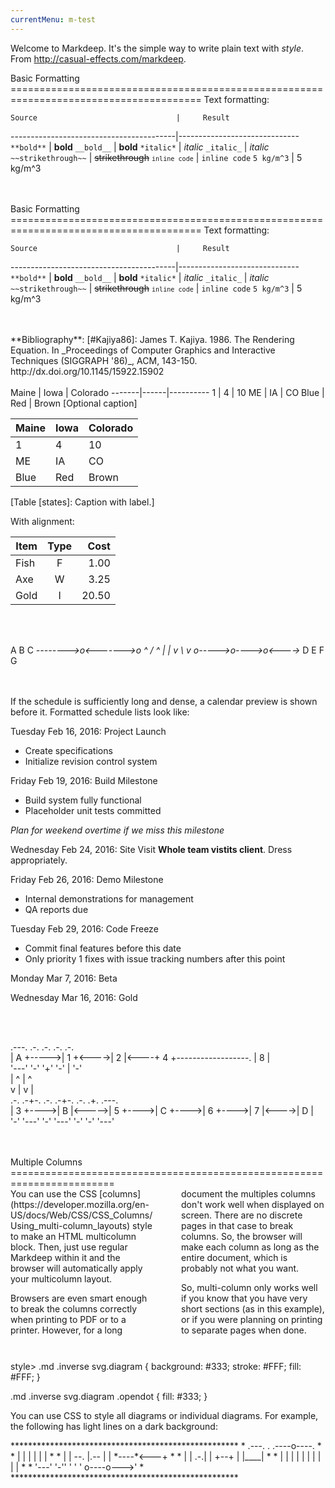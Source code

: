 ```yaml
---
currentMenu: m-test
---
```


Welcome to Markdeep. It's the simple way to write plain text with
_style_. From http://casual-effects.com/markdeep.


<markdeep>
Basic Formatting
=======================================================================================
Text formatting:

    Source                               |     Result
-----------------------------------------|------------------------------
`**bold**`                               | **bold**
`__bold__`                               | __bold__
`*italic*`                               | *italic*
`_italic_`                               | _italic_
`~~strikethrough~~`                      | ~~strikethrough~~
<code>`inline code`</code>               | `inline code`
`5 kg/m^3`                               | 5 kg/m^3

</markdeep>
<br></br>



<markdeep>
Basic Formatting
=======================================================================================
Text formatting:

    Source                               |     Result
-----------------------------------------|------------------------------
`**bold**`                               | **bold**
`__bold__`                               | __bold__
`*italic*`                               | *italic*
`_italic_`                               | _italic_
`~~strikethrough~~`                      | ~~strikethrough~~
<code>`inline code`</code>               | `inline code`
`5 kg/m^3`                               | 5 kg/m^3

</markdeep>
<br></br>


<markdeep>
**Bibliography**:
[#Kajiya86]: James T. Kajiya. 1986. The Rendering Equation.
In _Proceedings of Computer Graphics and Interactive Techniques
(SIGGRAPH '86)_, ACM, 143-150. http://dx.doi.org/10.1145/15922.15902

</markdeep>
<br></br>


<markdeep>
Maine | Iowa | Colorado
-------|------|----------
  1   |  4   |   10
 ME   |  IA  |   CO
Blue  | Red  | Brown
[Optional caption]


Maine | Iowa | Colorado
-------|------|----------
  1   |  4   |   10
 ME   |  IA  |   CO
Blue  | Red  | Brown
[Table [states]: Caption with label.]


With alignment:

Item | Type | Cost
---- |:----:| ----:
Fish |  F   | 1.00
Axe  |  W   | 3.25
Gold |  I   |20.50

</markdeep>
<br></br>


<diagram>

A         B         C
*-------->o<------->o
^        / ^        |
|       v   \       v
o----->o---->o<---->*
D      E     F      G

</diagram>
<br></br>


<markdeep>
If the schedule is sufficiently long and dense, a calendar preview
is shown before it. Formatted schedule lists
look like:

Tuesday Feb 16, 2016: Project Launch
 - Create specifications
 - Initialize revision control system

Friday Feb 19, 2016: Build Milestone
 - Build system fully functional
 - Placeholder unit tests committed

 _Plan for weekend overtime if we miss this milestone_

Wednesday Feb 24, 2016: Site Visit
 **Whole team vistits client**. Dress appropriately.

Friday Feb 26, 2016: Demo Milestone
 - Internal demonstrations for management
 - QA reports due

Tuesday Feb 29, 2016: Code Freeze
 - Commit final features before this date
 - Only priority 1 fixes with issue tracking numbers
   after this point

Monday Mar 7, 2016: Beta

Wednesday Mar 16, 2016: Gold

</markdeep>
<br></br>


<diagram>

.---.       .-.        .-.       .-.                                       .-.              
| A +----->| 1 +<---->| 2 |<----+ 4 +------------------.                  | 8 |             
'---'       '-'        '+'       '-'                    |                  '-'              
                       |         ^                     |                   ^               
                       v         |                     v                   |               
                      .-.      .-+-.        .-.      .-+-.      .-.       .+.       .---.  
                     | 3 +---->| B |<----->| 5 +---->| C +---->| 6 +---->| 7 |<---->| D |  
                      '-'      '---'        '-'      '---'      '-'       '-'       '---'  

</diagram>
<br></br>


<markdeep>
Multiple Columns
========================================================================
<div style="columns:2;-webkit-columns:2;-moz-columns:2;column-gap:3em;-webkit-column-gap:3em;-moz-column-gap:3em">
You can use the CSS
[columns](https://developer.mozilla.org/en-US/docs/Web/CSS/CSS_Columns/Using_multi-column_layouts)
style to make an HTML multicolumn block. Then, just use regular Markdeep within it and the
browser will automatically apply your multicolumn layout.

Browsers are even smart enough to break the columns correctly when
printing to PDF or to a printer. However, for a long document the
multiples columns don't work well when displayed on screen. There are
no discrete pages in that case to break columns. So, the browser will
make each column as long as the entire document, which is probably not
what you want.

So, multi-column only works well if you know that you have very short
sections (as in this example), or if you were planning on printing to
separate pages when done.
</div>
</markdeep>
<br></br>


<markdeep>
style>
.md .inverse svg.diagram {
  background: #333;
  stroke: #FFF;
  fill: #FFF;
}

.md .inverse svg.diagram .opendot {
  fill: #333;
}
</style>

You can use CSS to style all diagrams or individual diagrams. For example,
the following has light lines on a dark background:

<div class="inverse">
 ****************************************************
 *  .---.              .         .----o----.        *
 *  |    |             |         |    |    |        *
 *  |    |  --.   |.-- |   |     *----*<---+        *
 *  |    |  .-.|  |    +--+      |    |____|        *
 *  |    | |   |  |    |   |     |    |    |        *
 *  '---'   '-''  '    '   '     o----o--->'        *
 ****************************************************
</div>
</markdeep>
<br></br>


<script>window.markdeepOptions = {mode: 'html'};</script>
<script src="markdeep.min.js"></script>
<script src="https://casual-effects.com/markdeep/latest/markdeep.min.js"></script>
